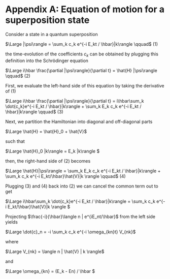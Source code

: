 # Appendix A: Equation of motion for a superposition state

Consider a state in a quantum superposition

$\Large |\psi\rangle = \sum_k c_k e^{-i E_kt / \hbar}|k\rangle \qquad$ (1)

the time-evolution of the coefficients $c_k$ can be obtained by plugging this definition into the Schrödinger equation

$\Large i\hbar \frac{\partial |\psi\rangle}{\partial t} = \hat{H} |\psi\rangle \qquad$ (2)

First, we evaluate the left-hand side of this equation by taking the derivative of (1)

$\Large i\hbar \frac{\partial |\psi\rangle}{\partial t} = i\hbar\sum_k \dot{c_k}e^{-i E_kt / \hbar}|k\rangle +  \sum_k E_k c_k e^{-i E_kt / \hbar}|k\rangle \qquad$ (3)

Next, we partition the Hamiltonian into diagonal and off-diagonal parts

$\Large \hat{H} = \hat{H}_0 + \hat{V}$

such that

$\Large \hat{H}_0 |k\rangle = E_k |k\rangle $

then, the right-hand side of (2) becomes

$\Large \hat{H}|\psi\rangle = \sum_k E_k c_k e^{-i E_kt / \hbar}|k\rangle + \sum_k c_k e^{-i E_kt/\hbar}\hat{V}|k \rangle \qquad$ (4)

Plugging (3) and (4) back into (2) we can cancel the common term out to get


$\Large  i\hbar\sum_k \dot{c_k}e^{-i E_kt / \hbar}|k\rangle = \sum_k c_k e^{-i E_kt/\hbar}\hat{V}|k \rangle $ 

Projecting $\frac{-i}{\hbar}\langle n | e^{iE_nt/\hbar}$ from the left side yields

$\Large \dot{c}_n = -i \sum_k c_k e^{-i \omega_{kn}t} V_{nk}$

where 

$\Large V_{nk} = \langle n | \hat{V} | k \rangle$

and 

$\Large \omega_{kn} = (E_k - En) / \hbar $

